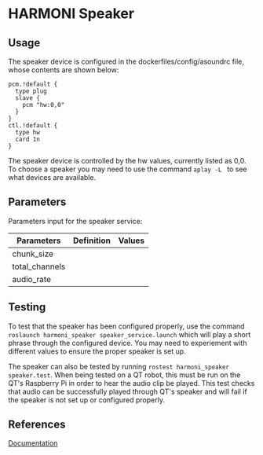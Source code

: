 # HARMONI Speaker

## Usage
The speaker device is configured in the dockerfiles/config/asoundrc file, whose contents are shown below:

```
pcm.!default {
  type plug
  slave {
    pcm "hw:0,0"
  }
}
ctl.!default {
  type hw
  card 1n
}
```

The speaker device is controlled by the hw values, currently listed as 0,0. To choose a speaker you may need to use the command ```aplay -L ``` to see what devices are available.
## Parameters
Parameters input for the speaker service: 

| Parameters           | Definition | Values |
|----------------------|------------|--------|
|chunk_size            |            |        |
|total_channels        |            |        |
|audio_rate            |            |        |

## Testing

To test that the speaker has been configured properly, use the command ```roslaunch harmoni_speaker speaker_service.launch``` which will play a short phrase through the configured device. You may need to experiement with different values to ensure the proper speaker is set up.

The speaker can also be tested by running `rostest harmoni_speaker speaker.test`. When being tested on a QT robot, this must be run on the QT's Raspberry Pi in order to hear the audio clip be played. This test checks that audio can be successfully played through QT's speaker and will fail if the speaker is not set up or configured properly.
## References
[Documentation](https://harmoni.readthedocs.io/en/latest/packages/harmoni_speaker.html)
